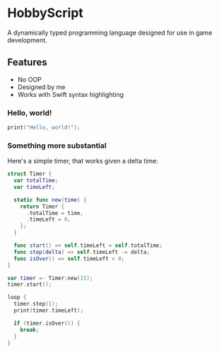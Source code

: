 # HobbyScript

A dynamically typed programming language designed for use in game development.

## Features
- No OOP
- Designed by me
- Works with Swift syntax highlighting

### Hello, world!
```swift
print("Hello, world!");
```

### Something more substantial
Here's a simple timer, that works given a delta time:
```swift
struct Timer {
  var totalTime;
  var timeLeft;

  static func new(time) {
    return Timer {
      .totalTime = time,
      .timeLeft = 0,
    };
  }

  func start() => self.timeLeft = self.totalTime;
  func step(delta) => self.timeLeft -= delta;
  func isOver() => self.timeLeft < 0;
}

var timer =- Timer:new(15);
timer.start();

loop {
  timer.step(1);
  print(timer.timeLeft);

  if (timer.isOver()) {
    break;
  }
}
```
